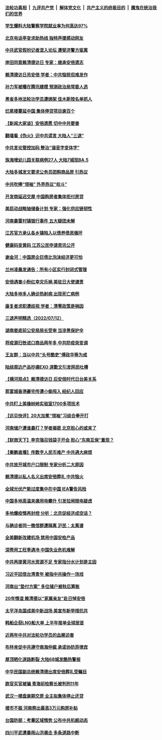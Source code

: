 ####  [法轮功真相](../../../../basic/blob/master/README.md?t=07140302) &nbsp;|&nbsp; [九评共产党](../../../../9ping.md/blob/master/README.md?t=07140302) &nbsp;|&nbsp; [解体党文化](../../../../jtdwh.md/blob/master/README.md?t=07140302)  &nbsp;|&nbsp; [共产主义的终极目的](../../../../gczydzjmd.md/blob/master/README.md?t=07140302) &nbsp;|&nbsp; [魔鬼在统治我们的世界](../../../../mgztzwmdsj.md/blob/master/README.md?t=07140302) 

#### [学生爆料大陆警察学院就业率为何高达97%](../pages/nsc413/n13779444.md?t=07140302) 

#### [北京电话亭变求助热线 独特声援感动网友](../pages/nsc413/n13780127.md?t=07140302) 

#### [中共武官假扮记者混入论坛 遭斐济警方驱离](../pages/nsc413/n13780171.md?t=07140302) 

#### [岸田同意赖清德访日 专家：继承安倍遗志](../pages/nsc413/n13779893.md?t=07140302) 

#### [赖清德访日吊安倍 学者：中共恼怒但难发作](../pages/nsc413/n13780187.md?t=07140302) 

#### [孙力军被曝在腾讯建模 预测政治局常委人选](../pages/nsc413/n13779437.md?t=07140302) 

#### [黑省多地法轮功学员遭绑架 佳木斯按名单抓人](../pages/nsc413/n13779958.md?t=07140302) 

#### [烂尾楼蔓延中国 集体停贷项目逾百个](../pages/nsc413/n13780043.md?t=07140302) 

#### [【新闻大家谈】安倍遗愿 切中中共要害](../pages/nsc413/n13780075.md?t=07140302) 

#### [翻墙看《伪火》识中共谎言 大陆人“三退”](../pages/nsc413/n13779275.md?t=07140302) 

#### [中共言论管控加码 整治“谐音字变体字”](../pages/nsc413/n13779959.md?t=07140302) 

#### [珠海增幼儿园关联病例27人 大陆7城现BA.5](../pages/nsc413/n13779962.md?t=07140302) 

#### [大陆多城发文要求公务员团购商品房 引热议](../pages/nsc413/n13779913.md?t=07140302) 

#### [中共吹捧“领袖” 外界热议“权斗”](../pages/nsc413/n13779870.md?t=07140302) 

#### [开发商延迟交屋 中国购房者集体拒付房贷](../pages/nsc413/n13779800.md?t=07140302) 

#### [美启动战略铀储备计划 专家：强化供应链韧性](../pages/nsc413/n13779792.md?t=07140302) 

#### [河南暴雷村镇银行事件 五大疑团未解](../pages/nsc413/n13779809.md?t=07140302) 

#### [江苏官方承认各乡镇陷入以债养债恶循环](../pages/nsc413/n13779815.md?t=07140302) 

#### [健康码变黄码 江苏公民申请资讯公开](../pages/nsc413/n13779771.md?t=07140302) 

#### [谢金河：中国房企巨债比泡沫经济更可怕](../pages/nsc413/n13779663.md?t=07140302) 

#### [兰州凌晨发通告：所有小区实行封闭式管理](../pages/nsc413/n13779759.md?t=07140302) 

#### [安倍遇害小粉红幸灾乐祸 美驻日大使谴责](../pages/nsc413/n13779681.md?t=07140302) 

#### [大陆多地多人确诊热射病 出现死亡病例](../pages/nsc413/n13779680.md?t=07140302) 

#### [康复者求职遭歧视 学者：清零政策是祸因](../pages/nsc413/n13779329.md?t=07140302) 


#### [三退声明精选（2022/07/12）](../pages/nsc413/n13779668.md?t=07140302) 

#### [湖南娄底前公安局局长受审 当涉黑保护伞](../pages/nsc413/n13779599.md?t=07140302) 

#### [将疫源归咎进口商品两年多 中共防疫突变调](../pages/nsc413/n13779427.md?t=07140302) 

#### [王友群：当以中共“头号酷吏”傅政华等为戒](../pages/nsc413/n13779377.md?t=07140302) 

#### [陆综周边产品抄袭EXO 道歉文引发网民吐槽](../pages/nsc413/n13779492.md?t=07140302) 

#### [【横河观点】赖清德访日 后安倍时代日台美关系](../pages/nsc413/n13779502.md?t=07140302) 

#### [郭富城香港豪宅传遭小偷闯入 经纪人回应](../pages/nsc413/n13779446.md?t=07140302) 

#### [中共盯上美橡树岭实验室1700多项技术](../pages/nsc413/n13779432.md?t=07140302) 

#### [【远见快评】20大加冕“领袖”习组合拳开打](../pages/nsc413/n13779419.md?t=07140302) 

#### [河南储户遭谁暴打？学者揭密 北京担心的或来了](../pages/nsc413/n13779407.md?t=07140302) 

#### [【财商天下】李克强召钱袋子开会 担心“东南互保”重现？](../pages/nsc413/n13779421.md?t=07140302) 

#### [【秦鹏直播】传数字人民币难产 中共遇大麻烦](../pages/nsc413/n13779496.md?t=07140302) 

#### [中共放开城市户口限制 专家分析二大原因](../pages/nsc413/n13779354.md?t=07140302) 

#### [赖清德以私人名义出席安倍葬礼 中共恼火](../pages/nsc413/n13779158.md?t=07140302) 

#### [全球光伏产能过度集中在中国 IEA警告风险](../pages/nsc413/n13779418.md?t=07140302) 

#### [中国多地高温来袭用电攀升 引发拉闸限电疑虑](../pages/nsc413/n13779376.md?t=07140302) 

#### [多地爆疫情再封控 分析：北京促经济成空话？](../pages/nsc413/n13779188.md?t=07140302) 

#### [与确诊者同一微信群遭隔离 沪民：太离谱](../pages/nsc413/n13778966.md?t=07140302) 

#### [全美翻新改建机场 禁用中国安检产品](../pages/nsc413/n13779356.md?t=07140302) 

#### [深莞用工旺季遇冷 中国失业危机难解](../pages/nsc413/n13779351.md?t=07140302) 

#### [中共再提黄河水资源不足 专家指分水计划是主因](../pages/nsc413/n13779370.md?t=07140302) 

#### [习近平回信台湾青年 被指中共操作一场戏](../pages/nsc413/n13779271.md?t=07140302) 

#### [河南出“垫付方案” 多位储户被秋后算账](../pages/nsc413/n13779371.md?t=07140302) 

#### [20年情谊 赖清德以“家属亲友”赴日悼安倍](../pages/nsc413/n13779274.md?t=07140302) 

#### [太平洋岛国成美中新战场 美宣布新举措抗共](../pages/nsc413/n13779327.md?t=07140302) 

#### [韩船企获LNG船大单 上半年接单全球居首](../pages/nsc413/n13779328.md?t=07140302) 

#### [近两年中共对法轮功学员的血腥迫害](../pages/nsc413/n13778445.md?t=07140302) 

#### [布林肯促中共遵守南海仲裁 承诺协防菲律宾](../pages/nsc413/n13779175.md?t=07140302) 

#### [屋顶晒化道路断裂 大陆68城发酷热警报](../pages/nsc413/n13779073.md?t=07140302) 

#### [中华民国副总统赖清德出席安倍葬礼受瞩目](../pages/nsc413/n13779080.md?t=07140302) 

#### [跑官买官被骗 青海前检察长被判刑11年](../pages/nsc413/n13779142.md?t=07140302) 

#### [武汉一楼盘逾期交房 业主拟集体停止还贷](../pages/nsc413/n13779051.md?t=07140302) 

#### [楼市不振 河南祭出最高3万元购房补贴](../pages/nsc413/n13779066.md?t=07140302) 

#### [台国防部：考量区域情势 公布中共机舰动态](../pages/nsc413/n13779004.md?t=07140302) 

#### [四川平武遭暴雨山洪袭击 多条道路中断](../pages/nsc413/n13779017.md?t=07140302) 

